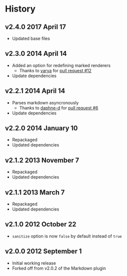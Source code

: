 # History

## v2.4.0 2017 April 17
- Updated base files

## v2.3.0 2014 April 14
- Added an option for redefining marked renderers
	- Thanks to [varya](https://github.com/varya) for [pull request #12](https://github.com/docpad/docpad-plugin-marked/pull/12)
- Update dependencies

## v2.2.1 2014 April 14
- Parses markdown asyncronously
	- Thanks to [daphne-d](https://github.com/daphne-d) for [pull request #6](https://github.com/docpad/docpad-plugin-marked/pull/6)
- Update dependencies

## v2.2.0 2014 January 10
- Repackaged
- Updated dependencies

## v2.1.2 2013 November 7
- Repackaged
- Updated dependencies

## v2.1.1 2013 March 7
- Repackaged
- Updated dependencies

## v2.1.0 2012 October 22
- `sanitize` option is now `false` by default instead of `true`

## v2.0.0 2012 September 1
- Initial working release
- Forked off from v2.0.2 of the Markdown plugin

